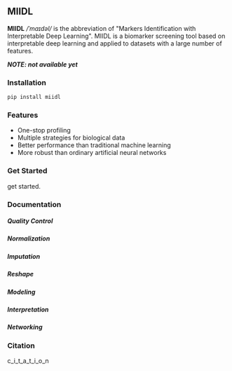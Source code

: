 ## MIIDL

**MIIDL** */ˈmaɪdəl/* is the abbreviation of "Markers Identification with Interpretable Deep Learning". MIIDL is a biomarker screening tool based on interpretable deep learning and applied to datasets with a large number of features.

***NOTE: not available yet***

### Installation

```bash
pip install miidl
```

### Features

+ One-stop profiling
+ Multiple strategies for biological data
+ Better performance than traditional machine learning
+ More robust than ordinary artificial neural networks

### Get Started

get started.

### Documentation

##### Quality Control

##### Normalization

##### Imputation

##### Reshape

##### Modeling

##### Interpretation

##### Networking

### Citation
c_i_t_a_t_i_o_n
